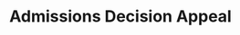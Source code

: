 ---
_schema: detail
title: Admissions Decision Appeal
type: detail
description:
topper:
  topper_type: Default
detail_blocks:
  - _bookshop_name: detail/rich-text
    text: Text.
column_blocks:
  - _bookshop_name: column/stat
    pre: Text.
---